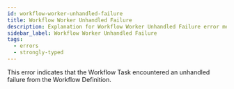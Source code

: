 ```yaml
---
id: workflow-worker-unhandled-failure
title: Workflow Worker Unhandled Failure
description: Explanation for Workflow Worker Unhandled Failure error message, and how to fix it.
sidebar_label: Workflow Worker Unhandled Failure
tags:
  - errors
  - strongly-typed
---
```


This error indicates that the Workflow Task encountered an unhandled failure from the Workflow Definition.
